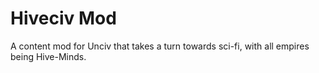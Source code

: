 # Hiveciv Mod
 A content mod for Unciv that takes a turn towards sci-fi, with all empires being Hive-Minds.